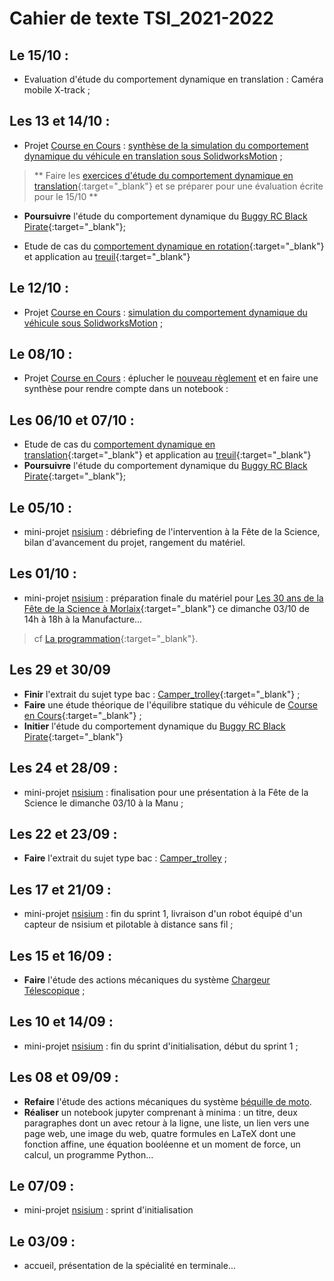 # Cahier de texte TSI_2021-2022

<!-- - **Publier** votre classeur numérique avec [Material pour Mkdocs sur GitHub](./ressources/#mkdocs_tutor)...

-->

## Le 15/10 :

- Evaluation d'étude du comportement dynamique en translation : Caméra mobile X-track ;

## Les 13 et 14/10 :

- Projet [Course en Cours](./cec) : [synthèse de la simulation du comportement dynamique du véhicule en translation sous SolidworksMotion](./cec/#avec-solidworksmotion) ;

> ** Faire les [exercices d'étude du comportement dynamique en translation](./pdf/dynamique_en_translation_exercice.pdf){:target="_blank"} et se préparer pour une évaluation écrite pour le 15/10 **

- **Poursuivre** l'étude du comportement dynamique du [Buggy RC Black Pirate](./pdf/Voiture_Pirate.pdf){:target="_blank"};

- Etude de cas du [comportement dynamique en rotation](./pdf/CasEtudeDynamique.pdf){:target="_blank"} et application au [treuil](./pdf/Treuil.pdf){:target="_blank"}


## Le 12/10 :

- Projet [Course en Cours](./cec) : [simulation du comportement dynamique du véhicule sous SolidworksMotion](./cec/#avec-solidworksmotion) ;

## Le 08/10 :

- Projet [Course en Cours](./cec) : éplucher le [nouveau règlement](https://www.course-en-cours.com/media/uploads/documents_utils/course-en-cours-reglement-2021_2022.pdf) et en faire une synthèse pour rendre compte dans un notebook :

## Les 06/10 et 07/10 : 

- Etude de cas du [comportement dynamique en translation](./pdf/CasEtudeDynamique.pdf){:target="_blank"} et application au [treuil](./pdf/Treuil.pdf){:target="_blank"}
- **Poursuivre** l'étude du comportement dynamique du [Buggy RC Black Pirate](./pdf/Voiture_Pirate.pdf){:target="_blank"};​​

## Le 05/10 :

- mini-projet [nsisium](./nsisium) : débriefing de l'intervention à la Fête de la Science, bilan d'avancement du projet, rangement du matériel.


## Les 01/10 :
- mini-projet [nsisium](./nsisium) : préparation finale du matériel pour [Les 30 ans de la Fête de la Science à Morlaix](https://www.espace-sciences.org/morlaix/programme/evenement/les-30-ans-de-la-fete-de-la-science-a-morlaix){:target="_blank"} ce dimanche 03/10 de 14h à 18h à la Manufacture...
> cf [La programmation](https://www.espace-sciences.org/sites/espace-sciences.org/files/documents/hors_les_murs/morlaix/bat_depliant_4_volets_-_fds_2021.pdf){:target="_blank"}.

## Les 29 et 30/09
- **Finir** l'extrait du sujet type bac : [Camper_trolley](./pdf/RévisionTSI-Camper_trolley.pdf){:target="_blank"} ;
- **Faire** une étude théorique de l'équilibre statique du véhicule de [Course en Cours](https://www.course-en-cours.com/fr/){:target="_blank"} ;
- **Initier** l'étude du comportement dynamique du [Buggy RC Black Pirate](./pdf/Voiture_Pirate.pdf){:target="_blank"}

## Les 24 et 28/09 :
- mini-projet [nsisium](./nsisium) : finalisation pour une présentation à la Fête de la Science le dimanche 03/10 à la Manu ;

## Les 22 et 23/09 :
- **Faire** l'extrait du sujet type bac : [Camper_trolley](./pdf/RévisionTSI-Camper_trolley.pdf) ;

## Les 17 et 21/09 :
- mini-projet [nsisium](./nsisium) : fin du sprint 1, livraison d'un robot équipé d'un capteur de nsisium et pilotable à distance sans fil ;

## Les 15 et 16/09 :
- **Faire** l'étude des actions mécaniques du système [Chargeur Télescopique](./Actions_Mecaniques-Chargeur_Telescopique) ;
## Les 10 et 14/09 :
- mini-projet [nsisium](./nsisium) : fin du sprint d'initialisation, début du sprint 1 ;

## Les 08 et 09/09 :
- **Refaire** l'étude des actions mécaniques du système [béquille de moto](./Actions_Mecaniques-Bequille_De_Moto).
- **Réaliser** un notebook jupyter comprenant à minima : un titre, deux paragraphes dont un avec retour à la ligne, une liste, un lien vers une page web, une image du web, quatre formules en LaTeX dont une fonction affine, une équation booléenne et un moment de force, un calcul, un programme Python...


## Le 07/09 :
- mini-projet [nsisium](./nsisium) : sprint d'initialisation

## Le 03/09 :
- accueil, présentation de la spécialité en terminale...
